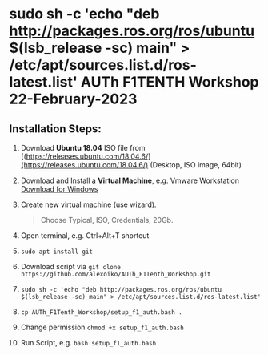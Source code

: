 sudo sh -c 'echo "deb http://packages.ros.org/ros/ubuntu $(lsb_release -sc) main" > /etc/apt/sources.list.d/ros-latest.list'
AUTh F1TENTH Workshop 22-February-2023
===

Installation Steps:
---

1) Download **Ubuntu 18.04** ISO file from [(https://releases.ubuntu.com/18.04.6/](https://releases.ubuntu.com/18.04.6/)
(Desktop, ISO image, 64bit)

2) Download and Install a **Virtual Machine**, e.g. Vmware Workstation [Download for Windows](https://www.vmware.com/products/workstation-pro/workstation-pro-evaluation.html)

3) Create new virtual machine (use wizard).

    > Choose Typical, ISO, Credentials, 20Gb.

4) Open terminal, e.g. Ctrl+Alt+T shortcut

5) `sudo apt install git`
6)  Download script via ``git clone https://github.com/alexoiko/AUTh_F1Tenth_Workshop.git``
7)  `sudo sh -c 'echo "deb http://packages.ros.org/ros/ubuntu $(lsb_release -sc) main" > /etc/apt/sources.list.d/ros-latest.list'`
8) `cp AUTh_F1Tenth_Workshop/setup_f1_auth.bash .`

8) Change permission ``chmod +x setup_f1_auth.bash``
9) Run Script, e.g. ``bash setup_f1_auth.bash``
